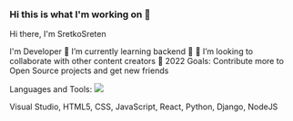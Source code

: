 ### Hi this is what I'm working on 👋

Hi there, I'm SretkoSreten 

I'm Developer
🌱 I’m currently learning backend 🤣
👯 I’m looking to collaborate with other content creators
🥅 2022 Goals: Contribute more to Open Source projects 
and get new friends

Languages and Tools:
![](images/github-small.png)

Visual Studio,
HTML5,
CSS,
JavaScript,
React,
Python,
Django,
NodeJS



